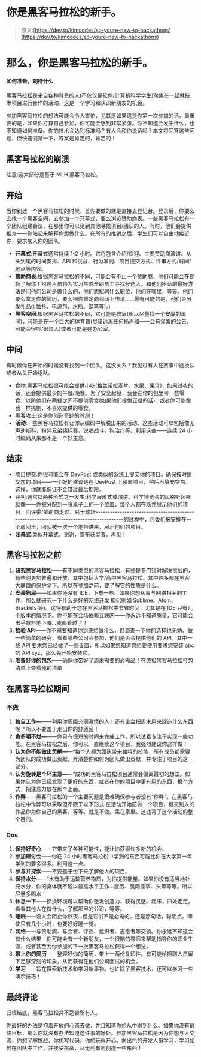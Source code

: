 # 你是黑客马拉松的新手。

> 原文:[https://dev.to/kimcodes/so-youre-new-to-hackathons](https://dev.to/kimcodes/so-youre-new-to-hackathons)

# 那么，你是黑客马拉松的新手。

#### [](#how-to-prepare-and-what-to-expect)如何准备，期待什么

黑客马拉松是来自各种背景的人(不仅仅是软件/计算机科学学生)聚集在一起就技术项目进行合作的活动。这是一个学习和认识新朋友的机会。

参加黑客马拉松的想法可能会令人害怕，尤其是如果这是你第一次参加的话。最重要的是，如果你打算自己参加，你可能会感到非常紧张。你不知道会发生什么，也不知道如何准备。你的技术会达到标准吗？有人会和你说话吗？本文将回答这些问题，但快速浏览一下，答案是肯定的，肯定的！

## [](#breakdown-of-a-hackathon)黑客马拉松的崩溃

注意:这大部分是基于 MLH 黑客马拉松。

## [](#start)开始

当你到达一个黑客马拉松的时候，首先要做的就是直接去登记台。登录后，你要么去找一个黑客空间，去参加一个开幕式，要么浏览赞助商表。一些黑客马拉松有一个团队组建会议，在那里你可以见到其他寻找项目/团队的人。有时，他们会提供推介——你站起来解释你想做什么。在所有的推销之后，学生们可以自由地接近你，要求加入你的团队。

*   **开幕式**:开幕式通常持续 1-2 小时。它将包含介绍/欢迎、主要赞助商演讲、从头到尾的时间安排、API 和挑战、行为准则、项目提交方式、评审方式/时间/地点等内容。
*   **赞助商表**:根据黑客马拉松的不同，可能会有不止一个赞助商，他们可能会在现场了解你！招聘人员将为实习生或全职员工寻找候选人。和他们搭讪的最好方法是问他们公司是做什么的，他们想招聘什么职位，他们在哪里，等等。他们要么拿走你的简历，要么把你重定向到网上申请……最有可能的是，他们会分发礼品(t 恤衫、电源包、水瓶、钢笔等)。)
*   **黑客空间**:根据黑客马拉松的不同，它可能是教室(所以尽量找一个安静的房间)，可能是在一个巨大的体育馆(尽量远离任何扬声器——会有频繁的公告，可能会很吵/很烦人)或者可能是在办公室。

## [](#middle)中间

有时候你在开始的时候没有找到一个团队，这没关系！我见过有人在赛事中途换队或者从头开始组队。

*   食物:黑客马拉松很可能会提供小吃(格兰诺拉麦片、水果、果汁)，如果过夜的话，还会提供最少的午餐/晚餐。为了安全起见，我会在你的包里带一些零食，以防他们在两餐之间不提供零食(如果他们提供正餐的话)…或者你可能像我一样挑剔，不喜欢提供的零食。
*   黑客攻击:这是你创造奇迹的时刻！
*   **活动**:一些黑客马拉松有让你从编码中解脱出来的活动。这些活动可以包括像无声迪斯科，粉碎兄弟锦标赛，说唱战斗，狗治疗等。利用这些——连续 24 小时编码从来都不是一个好主意。

## [](#end)结束

*   项目提交:你很可能会在 DevPost 或类似的系统上提交你的项目。确保按时提交您的项目——一个好的建议是在 DevPost 上设置项目，稍后再填充空白。这样，你就能保证不会错过最后期限。
*   评判:通常以两种形式之一发生:科学展形式或演讲。科学博览会的风格听起来就像——你被分配到一张桌子上的一个位置，每个人都在场并展示他们的项目，而评委/赞助商走过。对于球场--------------------------------------------------------------------------------------的过程中，评委们被安排在一个房间里，团队被一次一个地带进来，展示他们的项目。
*   **闭幕式**:类似开幕式。谢谢，宣布获奖者，再见！

## [](#before-the-hackathon)黑客马拉松之前

1.  **研究黑客马拉松**——有不同类型的黑客马拉松，有些是专门针对解决挑战的，有些则更加普遍和开放。其中包括大学/高中黑客马拉松。其中许多都在黑客大联盟的保护伞下。所以在参加之前，要了解它的性质是什么。
2.  **安装狗屎**——如果你还没有 IDE，下载一些。如果你想从事与网络相关的工作，那么就研究一下什么是好的网络开发 IDE(例如 Sublime、Atom、Brackets 等)。这将有助于您在黑客马拉松中节省时间，尤其是在 IDE 只有几个版本的情况下。你不能在会场依赖互联网——你永远不知道质量，它可能会出乎意料地下降...我都看过了！
3.  **检验 API**——你不需要知道你到底想做什么，但调查一下你的选择也无妨。做一些简单的研究，看看哪些公司会参加，他们是否会提供他们的 API。其中一些 API 要求您已经做了一些设置，所以如果您知道您想要使用要求您安装 abc 的 API xyz，那么先开始安装它。
4.  **准备好你的包包**——确保你带好了周末需要的必需品！在终极黑客马拉松打包清单上查看我的清单

## [](#during-the-hackathon)在黑客马拉松期间

### [](#the-do-nots)不做

1.  **独自工作—**——利用你周围充满激情的人！还有谁会把周末用来建造什么东西呢？所以不要羞于走出你的舒适区！
2.  **贪多嚼不烂—**——你只有很短的时间来完成工作，所以试着专注于实现一些功能。在黑客马拉松之后，你可以一直继续这个项目，我强烈建议你这样做！
3.  **认为你不能做出贡献—**—“每个人都为团队带来独特的技能，所有成员都需要为团队的成功做出贡献。弄清楚你如何为团队做出贡献，并专注于项目的这一部分。
4.  **认为旋转是个坏主意—**—“成功的黑客马拉松项目通常会偏离最初的想法。如果你认为你已经发现了更好的东西，或者在你的项目中更有用的东西，换个方式，把注意力放在那个上面。
5.  **作弊**——黑客马拉松的一个主要问题是很难确保参与者没有“作弊”。在黑客马拉松中作弊可以采取但不限于以下形式:在活动开始前做一个项目，提交别人的作品作为你自己的黑客，等等。就是不做。呆在家里。这违背了这个活动的整个目的。

### Dos

1.  **保持好奇心**——它带来了各种可能性，能让你获得许多新的机会。
2.  **参加研讨会**——你在 24 小时黑客马拉松中学到的东西可能比你在大学第一年学到的要多得多。利用这一点。
3.  **参与并探索**——不要羞于坐下来了解他人的项目。
4.  **保持水分—**—“水有助于运输营养物质，为你提供能量。如果你没有适当地补充水分，你的身体就不能以最高水平工作…疲劳、肌肉痉挛、头晕等等。所以尽量多喝水！
5.  **休息一下**——换换环境可以帮助你激发创造力，获得灵感。起床，四处走走，看看其他人在做什么，了解那里的公司，等等。
6.  **睡眠**——没人会阻止你熬夜...但是它们不是必需的。还是那句话，聪明点。即使只有几个小时，也要好好睡一觉。
7.  **网络**——与赞助商、与会者、评委、组织者、志愿者等交谈。你永远不知道会有什么结果！你可能会有一个新朋友，一个很酷的导师来帮助指导你的职业生涯，或者甚至为你参加的下一次黑客马拉松获得一个想法。
8.  **带上你的简历**——整理好你的简历，带上一两份复印件。有可能给招聘人员留下足够深刻的印象，从而获得在他们公司面试的机会。
9.  **学习**——旨在探索新技术和学习新事物。也许除了黑客技术，还可以学习一些演示技巧！

## [](#final-comments)最终评论

归根结底，黑客马拉松并不适合所有人。

你最好的办法是抱着开放的心态去做，并且知道你想从中得到什么。如果你没有最终目标，那么你就没有办法知道这件事的好处。参加黑客马拉松是因为你想与人交流，你想了解挑战，你想写代码，你想玩得开心。向出色的开发人员学习，学习如何在团队中工作，并接受挑战，从无到有地创造一些东西！